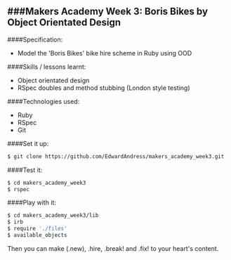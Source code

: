 ###Makers Academy Week 3: Boris Bikes by Object Orientated Design
-----------------------------------------

####Specification:
 * Model the 'Boris Bikes' bike hire scheme in Ruby using OOD

####Skills / lessons learnt:
 * Object orientated design
 * RSpec doubles and method stubbing (London style testing)

####Technologies used:
 * Ruby
 * RSpec
 * Git
 
####Set it up:
```sh
$ git clone https://github.com/EdwardAndress/makers_academy_week3.git
```

####Test it:
```sh
$ cd makers_academy_week3
$ rspec
```

####Play with it:
```sh
$ cd makers_academy_week3/lib
$ irb
$ require './files'
$ available_objects
```
Then you can make (.new), .hire, .break! and .fix! to your heart's content.
